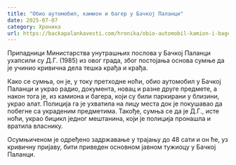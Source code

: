 ```yaml
---
title: "Обио аутомобил, камион и багер у Бачкој Паланци"
date: 2025-07-07
category: Хроника
url: https://backapalankavesti.com/hronika/obio-automobil-kamion-i-bager-u-backoj-palanci-2/
---
```


Припадници Министарства унутрашњих послова у Бачкој Паланци ухапсили су Д.Г. (1985) из овог града, због постојања основа сумњe да је учинио кривична дела тешка крађа и крађа.

Како се сумња, он је, у току претходне ноћи, обио аутомобил у Бачкој Паланци и украо радио, документа, новац и разне друге предмете, а након тога је, из камиона и багера, који су били паркирани у близини, украо алат. Полиција га је ухватила на лицу места док је покушавао да побегне са украденим предметима. Такође, сумња се да је Д.Г., исте ноћи, украо бицикл једног мештанина, који је полиција пронашла и вратила власнику.

Осумњиченом је одређено задржавање у трајању до 48 сати и он ће, уз кривичну пријаву, бити приведен основном јавном тужиоцу у Бачкој Паланци.
